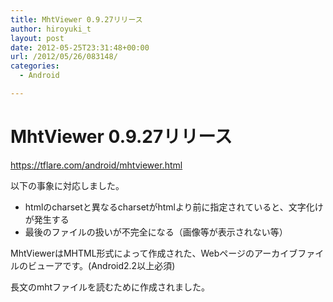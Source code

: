 ```yaml
---
title: MhtViewer 0.9.27リリース
author: hiroyuki_t
layout: post
date: 2012-05-25T23:31:48+00:00
url: /2012/05/26/083148/
categories:
  - Android

---
```

# MhtViewer 0.9.27リリース
https://tflare.com/android/mhtviewer.html

以下の事象に対応しました。

  * htmlのcharsetと異なるcharsetがhtmlより前に指定されていると、文字化けが発生する
  * 最後のファイルの扱いが不完全になる（画像等が表示されない等）

MhtViewerはMHTML形式によって作成された、Webページのアーカイブファイルのビューアです。(Android2.2以上必須)

長文のmhtファイルを読むために作成されました。
